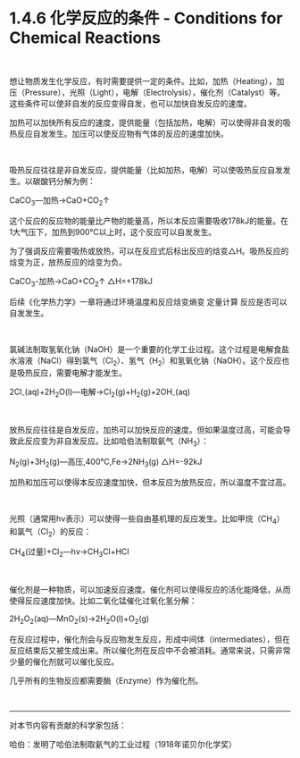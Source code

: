 # 1.4.6 化学反应的条件 - Conditions for Chemical Reactions

<br>

想让物质发生化学反应，有时需要提供一定的条件。比如，加热（Heating），加压（Pressure），光照（Light），电解（Electrolysis），催化剂（Catalyst）等。这些条件可以使非自发的反应变得自发，也可以加快自发反应的速度。

加热可以加快所有反应的速度，提供能量（包括加热，电解）可以使得非自发的吸热反应自发发生。加压可以使反应物有气体的反应的速度加快。

<br>

吸热反应往往是非自发反应，提供能量（比如加热，电解）可以使吸热反应自发发生。以碳酸钙分解为例：

CaCO<sub>3</sub>—加热→CaO+CO<sub>2</sub>↑

这个反应的反应物的能量比产物的能量高，所以本反应需要吸收178kJ的能量。在1大气压下，加热到900℃以上时，这个反应可以自发发生。

为了强调反应需要吸热或放热，可以在反应式后标出反应的焓变△H。吸热反应的焓变为正，放热反应的焓变为负。

CaCO<sub>3</sub>-加热→CaO+CO<sub>2</sub>↑ △H=+178kJ

后续《化学热力学》一章将通过环境温度和反应焓变熵变 定量计算 反应是否可以自发发生。

<br>

氯碱法制取氢氧化钠（NaOH）是一个重要的化学工业过程。这个过程是电解食盐水溶液（NaCl）得到氯气（Cl<sub>2</sub>）、氢气（H<sub>2</sub>）和氢氧化钠（NaOH）。这个反应也是吸热反应，需要电解才能发生。

2Cl<sub>-</sub>(aq)+2H<sub>2</sub>O(l)—电解→Cl<sub>2</sub>(g)+H<sub>2</sub>(g)+2OH<sub>-</sub>(aq)

<br>

放热反应往往是自发反应，加热可以加快反应的速度。但如果温度过高，可能会导致此反应变为非自发反应。比如哈伯法制取氨气（NH<sub>3</sub>）：

N<sub>2</sub>(g)+3H<sub>2</sub>(g)—高压,400℃,Fe→2NH<sub>3</sub>(g) △H=-92kJ

加热和加压可以使得本反应速度加快，但本反应为放热反应，所以温度不宜过高。

<br>

光照（通常用hν表示）可以使得一些自由基机理的反应发生。比如甲烷（CH<sub>4</sub>）和氯气（Cl<sub>2</sub>）的反应：

CH<sub>4</sub>(过量)+Cl<sub>2</sub>—hν→CH<sub>3</sub>Cl+HCl

<br>

催化剂是一种物质，可以加速反应速度。催化剂可以使得反应的活化能降低，从而使得反应速度加快。比如二氧化锰催化过氧化氢分解：

2H<sub>2</sub>O<sub>2</sub>(aq)—MnO<sub>2</sub>(s)→2H<sub>2</sub>O(l)+O<sub>2</sub>(g)

在反应过程中，催化剂会与反应物发生反应，形成中间体（intermediates），但在反应结束后又被生成出来。所以催化剂在反应中不会被消耗。通常来说，只需非常少量的催化剂就可以催化反应。

几乎所有的生物反应都需要酶（Enzyme）作为催化剂。

<br>

---

对本节内容有贡献的科学家包括：

哈伯：发明了哈伯法制取氨气的工业过程（1918年诺贝尔化学奖）